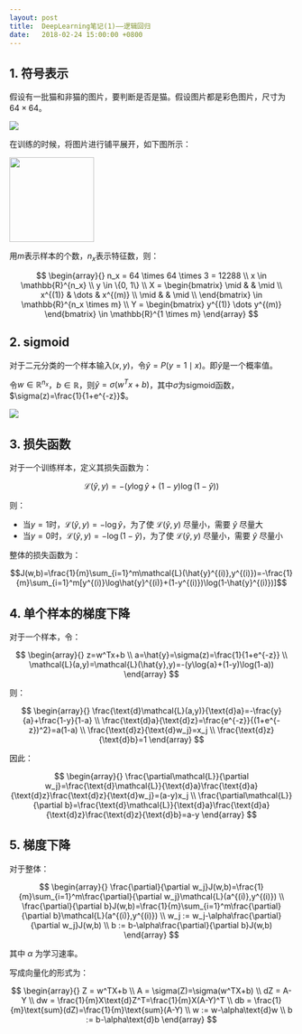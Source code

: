 ```yaml
---
layout: post
title:  DeepLearning笔记(1)——逻辑回归
date:   2018-02-24 15:00:00 +0800
---
```


## 1. 符号表示

假设有一批猫和非猫的图片，要判断是否是猫。假设图片都是彩色图片，尺寸为$64\times64$。

![]({{site.baseurl}}/images/deeplearning/1-1.png)

在训练的时候，将图片进行铺平展开，如下图所示：

<img src="{{site.baseurl}}/images/deeplearning/1-2.png" style="width:150px">

用$m$表示样本的个数，$n_x$表示特征数，则：

$$
\begin{array}{}
n_x = 64 \times 64 \times 3 = 12288 \\
x \in \mathbb{R}^{n_x} \\
y \in \{0, 1\} \\
X = \begin{bmatrix} \mid & & \mid \\ x^{(1)} & \dots & x^{(m)} \\ \mid & & \mid \\ \end{bmatrix} \in \mathbb{R}^{n_x \times m} \\
Y = \begin{bmatrix} y^{(1)} \dots y^{(m)} \end{bmatrix} \in \mathbb{R}^{1 \times m}
\end{array}
$$

## 2. sigmoid

对于二元分类的一个样本输入$(x, y)$，令$\hat{y}=P(y=1 \mid x)$。即$\hat{y}$是一个概率值。

令$w \in \mathbb{R}^{n_x}$，$b \in \mathbb{R}$，则$\hat{y} = \sigma(w^Tx+b)$，其中$\sigma$为sigmoid函数，$\sigma(z)=\frac{1}{1+e^{-z}}$。

![]({{site.baseurl}}/images/deeplearning/1-3.png)

## 3. 损失函数

对于一个训练样本，定义其损失函数为：

$$\mathcal{L}(\hat{y},y)=-(y\log\hat{y}+(1-y)\log(1-\hat{y}))$$

则：

- 当$y=1$时，$\mathcal{L}(\hat{y},y)=-\log\hat{y}$，为了使 $\mathcal{L}(\hat{y},y)$ 尽量小，需要 $\hat{y}$ 尽量大
- 当$y=0$时，$\mathcal{L}(\hat{y},y)=-\log(1-\hat{y})$，为了使 $\mathcal{L}(\hat{y},y)$ 尽量小，需要 $\hat{y}$ 尽量小

整体的损失函数为：

$$J(w,b)=\frac{1}{m}\sum_{i=1}^m\mathcal{L}(\hat{y}^{(i)},y^{(i)})=-\frac{1}{m}\sum_{i=1}^m[y^{(i)}\log\hat{y}^{(i)}+(1-y^{(i)})\log(1-\hat{y}^{(i)})]$$

## 4. 单个样本的梯度下降

对于一个样本，令：

$$
\begin{array}{}
z=w^Tx+b \\
a=\hat{y}=\sigma(z)=\frac{1}{1+e^{-z}} \\
\mathcal{L}(a,y)=\mathcal{L}(\hat{y},y)=-(y\log{a}+(1-y)\log(1-a))
\end{array}
$$

则：

$$
\begin{array}{}
\frac{\text{d}\mathcal{L}(a,y)}{\text{d}a}=-\frac{y}{a}+\frac{1-y}{1-a} \\
\frac{\text{d}a}{\text{d}z}=\frac{e^{-z}}{(1+e^{-z})^2}=a(1-a) \\
\frac{\text{d}z}{\text{d}w_j}=x_j \\
\frac{\text{d}z}{\text{d}b}=1
\end{array}
$$

因此：

$$
\begin{array}{}
\frac{\partial\mathcal{L}}{\partial w_j}=\frac{\text{d}\mathcal{L}}{\text{d}a}\frac{\text{d}a}{\text{d}z}\frac{\text{d}z}{\text{d}w_j}=(a-y)x_j \\
\frac{\partial\mathcal{L}}{\partial b}=\frac{\text{d}\mathcal{L}}{\text{d}a}\frac{\text{d}a}{\text{d}z}\frac{\text{d}z}{\text{d}b}=a-y
\end{array}
$$

## 5. 梯度下降

对于整体：

$$
\begin{array}{}
\frac{\partial}{\partial w_j}J(w,b)=\frac{1}{m}\sum_{i=1}^m\frac{\partial}{\partial w_j}\mathcal{L}(a^{(i)},y^{(i)}) \\
\frac{\partial}{\partial b}J(w,b)=\frac{1}{m}\sum_{i=1}^m\frac{\partial}{\partial b}\mathcal{L}(a^{(i)},y^{(i)}) \\
w_j := w_j-\alpha\frac{\partial}{\partial w_j}J(w,b) \\
b := b-\alpha\frac{\partial}{\partial b}J(w,b)
\end{array}
$$

其中 $\alpha$ 为学习速率。

写成向量化的形式为：

$$
\begin{array}{}
Z = w^TX+b \\
A = \sigma(Z)=\sigma(w^TX+b) \\
dZ = A-Y \\
dw = \frac{1}{m}X\text{d}Z^T=\frac{1}{m}X(A-Y)^T \\
db = \frac{1}{m}\text{sum}(dZ)=\frac{1}{m}\text{sum}(A-Y) \\
w := w-\alpha\text{d}w \\
b := b-\alpha\text{d}b
\end{array}
$$